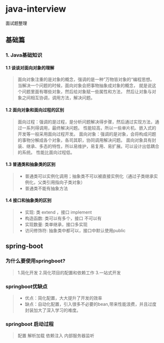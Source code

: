 # java-interview

面试题整理

## 基础篇

### 1. Java基础知识

#### 1.1 谈谈对面向对象的理解
> 面向对象注重的是对象的概念，强调的是一种”万物皆对象的“编程思想。
> 当解决一个问题的时候，面向对象会把事物抽象成对象的概念，
> 就是说这个问题里面有哪些对象，然后给对象赋一些属性和方法，
> 然后让对象与对象之间相互协调，调用方法，解决问题。

#### 1.2 面向对象和面向过程的区别
> 面向过程：强调的是过程，是分析问题解决得步骤，然后通过实现方法，通过一系列得调用，最终解决问题。
> 性能较高，所以一些单片机、嵌入式的开发等一般采用面向过程开发。
> 面向对象：强调的是对象，会将构成问题的事物分解成各个对象，各司其职，协同调用解决问题。
> 面向对象具有封装、继承、多态的特性，所以易维护，易复用、易扩展。可以设计出低耦合的系统。
> 性能比面向过程低。

#### 1.3 普通类和抽象类的区别
> - 普通类可以实例化调用；抽象类不可以被直接实例化（通过子类继承实例化，父类引用指向子类对象）
> - 普通类不能有抽象方法

#### 1.4 接口和抽象类的区别
> - 实现: 类 extend ，接口 implement
> - 构造函数: 类可以有多个，接口 不可以有
> - 实现数量: 类单继承，接口多实现
> - 访问修饰符: 抽象类中都可以，接口中默认使用public




## spring-boot

### 为什么要使用springboot?
> 1.简化开发
> 2.简化项目的配置和依赖工作
> 3.一站式开发

### springboot优缺点
> - 优点：简化配置，大大提升了开发的效率 
> - 缺点：自动化配置，引入很多不必要的bean,带来性能浪费，并且过度封装加大了深入学习的难度。

### springboot 启动过程
> 配置 解析加载 依赖注入 内部服务器监听
